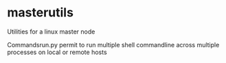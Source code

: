 # masterutils
Utilities for a linux master node

Commandsrun.py permit to run multiple shell commandline across multiple processes on local or remote hosts
